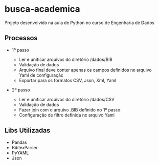 # busca-academica
Projeto desenvolvido na aula de Python no curso de Engenharia de Dados

Processos
---------
- 1º passo
    - Ler e unificar arquivos do diretório /dados/BIB   
    - Validação de dados
    - Arquivo final deve conter apenas os campos definidos no arquivo Yaml de configuração
    - Exportar para os formatos CSV, Json, Xml, Yaml

- 2º passo
    - Ler e unificar arquivos do diretório /dados/CSV
    - Validação de dados
    - Fazer join com o arquivo .BIB definido no 1º passo
    - Configuração de filtro definida no arquivo Yaml

Libs Utilizadas
--------------
- Pandas
- BibtexParser
- PyYAML
- Json


